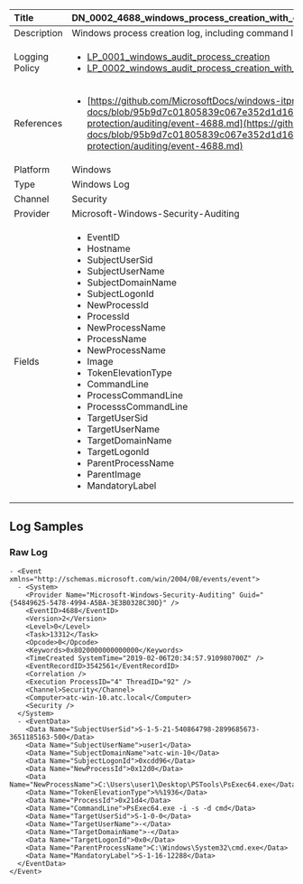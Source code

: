 | Title          | DN_0002_4688_windows_process_creation_with_commandline                                                                                                      |
|:---------------|:-----------------------------------------------------------------------------------------------------------------|
| Description    | Windows process creation log, including command line                                                                                                |
| Logging Policy | <ul><li>[LP_0001_windows_audit_process_creation](../Logging_Policies/LP_0001_windows_audit_process_creation.md)</li><li>[LP_0002_windows_audit_process_creation_with_commandline](../Logging_Policies/LP_0002_windows_audit_process_creation_with_commandline.md)</li></ul> |
| References     | <ul><li>[https://github.com/MicrosoftDocs/windows-itpro-docs/blob/95b9d7c01805839c067e352d1d16702604b15f11/windows/security/threat-protection/auditing/event-4688.md](https://github.com/MicrosoftDocs/windows-itpro-docs/blob/95b9d7c01805839c067e352d1d16702604b15f11/windows/security/threat-protection/auditing/event-4688.md)</li></ul>                                  |
| Platform       | Windows   |
| Type           | Windows Log 		| 
| Channel        | Security    |
| Provider       | Microsoft-Windows-Security-Auditing   |
| Fields         | <ul><li>EventID</li><li>Hostname</li><li>SubjectUserSid</li><li>SubjectUserName</li><li>SubjectDomainName</li><li>SubjectLogonId</li><li>NewProcessId</li><li>ProcessId</li><li>NewProcessName</li><li>ProcessName</li><li>NewProcessName</li><li>Image</li><li>TokenElevationType</li><li>CommandLine</li><li>ProcessCommandLine</li><li>ProcesssCommandLine</li><li>TargetUserSid</li><li>TargetUserName</li><li>TargetDomainName</li><li>TargetLogonId</li><li>ParentProcessName</li><li>ParentImage</li><li>MandatoryLabel</li></ul>                                               |


## Log Samples

### Raw Log

```
- <Event xmlns="http://schemas.microsoft.com/win/2004/08/events/event">
  - <System>
    <Provider Name="Microsoft-Windows-Security-Auditing" Guid="{54849625-5478-4994-A5BA-3E3B0328C30D}" /> 
    <EventID>4688</EventID> 
    <Version>2</Version> 
    <Level>0</Level> 
    <Task>13312</Task> 
    <Opcode>0</Opcode> 
    <Keywords>0x8020000000000000</Keywords> 
    <TimeCreated SystemTime="2019-02-06T20:34:57.910980700Z" /> 
    <EventRecordID>3542561</EventRecordID> 
    <Correlation /> 
    <Execution ProcessID="4" ThreadID="92" /> 
    <Channel>Security</Channel> 
    <Computer>atc-win-10.atc.local</Computer> 
    <Security /> 
  </System>
  - <EventData>
    <Data Name="SubjectUserSid">S-1-5-21-540864798-2899685673-3651185163-500</Data> 
    <Data Name="SubjectUserName">user1</Data> 
    <Data Name="SubjectDomainName">atc-win-10</Data> 
    <Data Name="SubjectLogonId">0xcdd96</Data> 
    <Data Name="NewProcessId">0x12d0</Data> 
    <Data Name="NewProcessName">C:\Users\user1\Desktop\PSTools\PsExec64.exe</Data> 
    <Data Name="TokenElevationType">%%1936</Data> 
    <Data Name="ProcessId">0x21d4</Data> 
    <Data Name="CommandLine">PsExec64.exe -i -s -d cmd</Data> 
    <Data Name="TargetUserSid">S-1-0-0</Data> 
    <Data Name="TargetUserName">-</Data> 
    <Data Name="TargetDomainName">-</Data> 
    <Data Name="TargetLogonId">0x0</Data> 
    <Data Name="ParentProcessName">C:\Windows\System32\cmd.exe</Data> 
    <Data Name="MandatoryLabel">S-1-16-12288</Data> 
  </EventData>
</Event>

```




